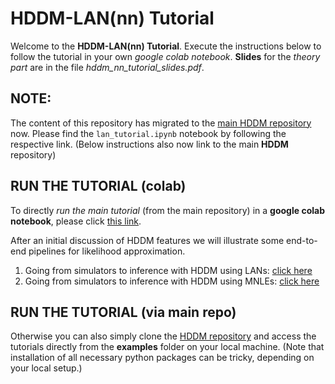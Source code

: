 # HDDM-LAN(nn) Tutorial

Welcome to the **HDDM-LAN(nn) Tutorial**. Execute the instructions below to follow the tutorial in your own *google colab notebook*.
**Slides** for the *theory part* are in the file *hddm_nn_tutorial_slides.pdf*. 

## NOTE:

The content of this repository has migrated to the [main HDDM repository](https://github.com/hddm-devs/hddm/tree/master/hddm/examples) now. Please find the `lan_tutorial.ipynb` notebook by following the respective link. (Below instructions also now link to the main **HDDM** repository)

## RUN THE TUTORIAL (colab)

To directly *run the main tutorial* (from the main repository) in a **google colab notebook**, please click [this link](https://githubtocolab.com/hddm-devs/hddm/blob/master/hddm/examples/lan_tutorial.ipynb). 

After an initial discussion of HDDM features we will illustrate some end-to-end pipelines for likelihood approximation.

1. Going from simulators to inference with HDDM using LANs: [click here](https://githubtocolab.com/hddm-devs/hddm/blob/master/hddm/examples/lan_to_hddm_end_to_end.ipynb)
2. Going from simulators to inference with HDDM using MNLEs: [click here](https://githubtocolab.com/hddm-devs/hddm/blob/master/hddm/examples/mnle_to_hddm_end_to_end.ipynb)

## RUN THE TUTORIAL (via main repo)
Otherwise you can also simply clone the [HDDM repository](https://github.com/hddm-devs/hddm/tree/master) and access the tutorials directly from the **examples** folder on your local machine. (Note that installation of all necessary python packages can be tricky, depending on your local setup.)
